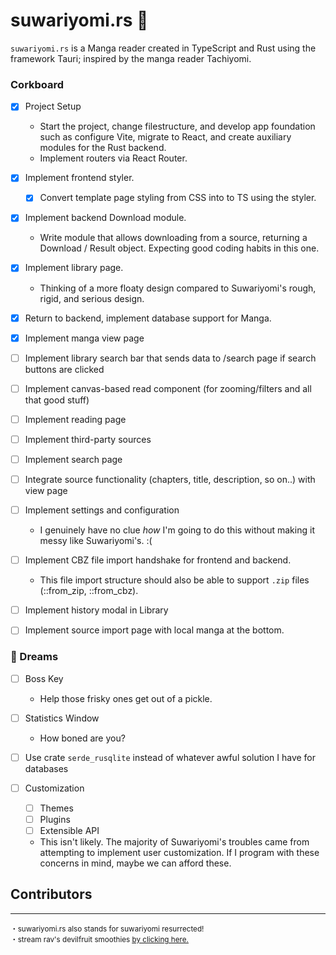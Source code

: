 # suwariyomi.rs :crab:

`suwariyomi.rs` is a Manga reader created in TypeScript and Rust using the framework Tauri; inspired by the manga reader Tachiyomi.

### Corkboard

- [x] Project Setup

  - Start the project, change filestructure, and
        develop app foundation such as configure Vite,
        migrate to React, and create auxiliary modules
        for the Rust backend.
  - Implement routers via React Router.

- [x] Implement frontend styler.

  - [x] Convert template page styling from CSS into to TS using the
            styler.

- [x] Implement backend Download module.
  - Write module that allows downloading from a source, returning a Download / Result object. Expecting good coding habits in this one.

- [x] Implement library page.
  - Thinking of a more floaty design compared to Suwariyomi's rough, rigid,
        and serious design.

- [x] Return to backend, implement database support for Manga.

- [x] Implement manga view page

- [ ] Implement library search bar that sends data to /search page if search buttons are clicked

- [ ] Implement canvas-based read component (for zooming/filters and all that good stuff)

- [ ] Implement reading page

- [ ] Implement third-party sources

- [ ] Implement search page

- [ ] Integrate source functionality (chapters, title, description, so on..) with view page

- [ ] Implement settings and configuration

  - I genuinely have no clue *how* I'm going to do this without making it messy like Suwariyomi's. :(

- [ ] Implement CBZ file import handshake for frontend and backend.

  - This file import structure should also be able to support `.zip` files (::from_zip, ::from_cbz).

- [ ] Implement history modal in Library

- [ ] Implement source import page with local manga at the bottom.

### 💭 Dreams

- [ ] Boss Key

  - Help those frisky ones get out of a pickle.

- [ ] Statistics Window

  - How boned are you?

- [ ] Use crate `serde_rusqlite` instead of whatever awful solution I have for databases

- [ ] Customization

  - [ ] Themes
  - [ ] Plugins
  - [ ] Extensible API

  - This isn't likely. The majority of Suwariyomi's troubles came from
        attempting to implement user customization. If I program with these
        concerns in mind, maybe we can afford these.

<!--
1. No committing changes to both frontend and backend at the same time.
2. When committing to a side, prefix with either [frontend] or [backend].

-->

## Contributors

<!-- ALL-CONTRIBUTORS-LIST:START - Do not remove or modify this section -->
<!-- prettier-ignore-start -->
<!-- markdownlint-disable -->

<!-- markdownlint-restore -->
<!-- prettier-ignore-end -->

<!-- ALL-CONTRIBUTORS-LIST:END -->

---

<sup>
   ・suwariyomi.rs also stands for suwariyomi resurrected! <br />
   ・stream rav's devilfruit smoothies <u><a href=https://open.spotify.com/track/4BfvLwWWzENjV4lMV51nH0?si=41228558fd3e4142>by clicking here.</a></u>
